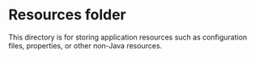 # Resources folder

This directory is for storing application resources such as configuration files, properties, or other non-Java resources.
